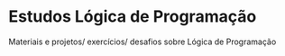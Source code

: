 # Estudos Lógica de Programação

Materiais e projetos/ exercícios/ desafios sobre Lógica de Programação